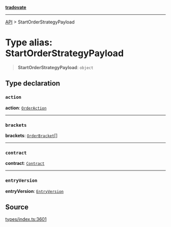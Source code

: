 [**tradovate**](../README.md)

***

[API](../API.md) > StartOrderStrategyPayload

# Type alias: StartOrderStrategyPayload

> **StartOrderStrategyPayload**: `object`

## Type declaration

### `action`

**action**: [`OrderAction`](../enumerations/enumeration.OrderAction.md)

***

### `brackets`

**brackets**: [`OrderBracket`](type-alias.OrderBracket.md)[]

***

### `contract`

**contract**: [`Contract`](type-alias.Contract.md)

***

### `entryVersion`

**entryVersion**: [`EntryVersion`](type-alias.EntryVersion.md)

## Source

[types/index.ts:3601](https://github.com/cgilly2fast/tradovate-typescript/blob/b1caea5/src/types/index.ts#L3601)
